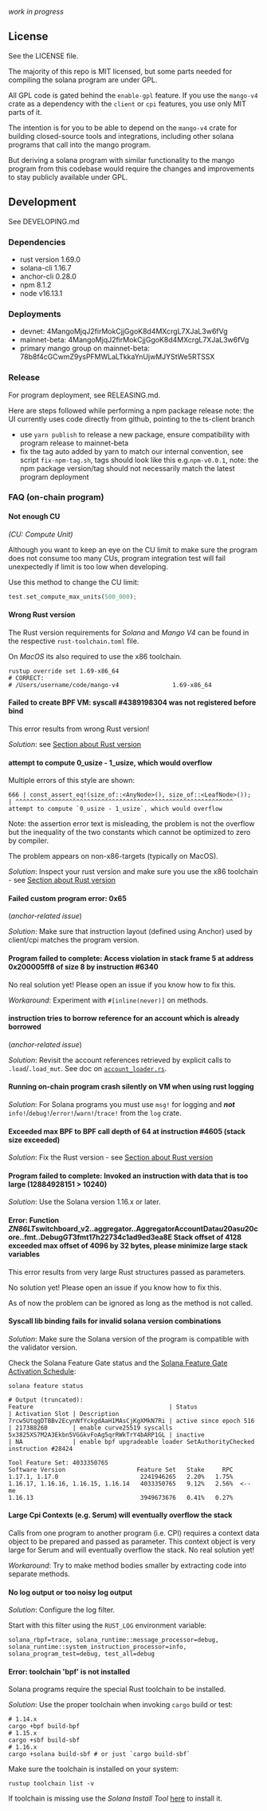 _work in progress_

## License

See the LICENSE file.

The majority of this repo is MIT licensed, but some parts needed for compiling
the solana program are under GPL.

All GPL code is gated behind the `enable-gpl` feature. If you use the `mango-v4`
crate as a dependency with the `client` or `cpi` features, you use only MIT
parts of it.

The intention is for you to be able to depend on the `mango-v4` crate for
building closed-source tools and integrations, including other solana programs
that call into the mango program.

But deriving a solana program with similar functionality to the mango program
from this codebase would require the changes and improvements to stay publicly
available under GPL.

## Development

See DEVELOPING.md

### Dependencies

- rust version 1.69.0
- solana-cli 1.16.7
- anchor-cli 0.28.0
- npm 8.1.2
- node v16.13.1

### Deployments

- devnet: 4MangoMjqJ2firMokCjjGgoK8d4MXcrgL7XJaL3w6fVg
- mainnet-beta: 4MangoMjqJ2firMokCjjGgoK8d4MXcrgL7XJaL3w6fVg
- primary mango group on mainnet-beta: 78b8f4cGCwmZ9ysPFMWLaLTkkaYnUjwMJYStWe5RTSSX

### Release

For program deployment, see RELEASING.md.

Here are steps followed while performing a npm package release
note: the UI currently uses code directly from github, pointing to the ts-client branch

- use `yarn publish` to release a new package, ensure compatibility with program release to mainnet-beta
- fix the tag auto added by yarn to match our internal convention, see script `fix-npm-tag.sh`, tags should look like this e.g.`npm-v0.0.1`, note: the npm package version/tag should not necessarily match the latest program deployment


### FAQ (on-chain program)

#### Not enough CU
*(CU: Compute Unit)*

Although you want to keep an eye on the CU limit to make sure the program does not consume too many CUs, program integration test will fail unexpectedly if limit is too low when developing.

Use this method to change the CU limit:
```rust
test.set_compute_max_units(500_000);
```


#### Wrong Rust version

The Rust version requirements for *Solana* and *Mango V4* can be found in the respective `rust-toolchain.toml` file.

On *MacOS* its also required to use the x86 toolchain.

```
rustup override set 1.69-x86_64
# CORRECT:
# /Users/username/code/mango-v4               1.69-x86_64
```


#### Failed to create BPF VM: syscall #4389198304 was not registered before bind
This error results from wrong Rust version!

*Solution*: see [Section about Rust version](#wrong-rust-version)


#### attempt to compute 0_usize - 1_usize, which would overflow
Multiple errors of this style are shown:
```
666 | const_assert_eq!(size_of::<AnyNode>(), size_of::<LeafNode>());
| ^^^^^^^^^^^^^^^^^^^^^^^^^^^^^^^^^^^^^^^^^^^^^^^^^^^^^^^^^^^^^ attempt to compute `0_usize - 1_usize`, which would overflow
```

Note: the assertion error text is misleading, the problem is not the overflow but the inequality of the two constants which cannot be optimized to zero by compiler.

The problem appears on non-x86-targets (typically on MacOS).

*Solution*:
Inspect your rust version and make sure you use the x86 toolchain - see [Section about Rust version](#wrong-rust-version)


#### Failed custom program error: 0x65
(*anchor-related issue*)

*Solution*:
Make sure that instruction layout (defined using Anchor) used by client/cpi matches the program version.


#### Program failed to complete: Access violation in stack frame 5 at address 0x200005ff8 of size 8 by instruction #6340
No real solution yet! Please open an issue if you know how to fix this.

*Workaround*:
Experiment with `#[inline(never)]` on methods.


#### instruction tries to borrow reference for an account which is already borrowed
(*anchor-related issue*)

*Solution*:
Revisit the account references retrieved by explicit calls to `.load`/`.load_mut`. See doc on [`account_loader.rs`](https://github.com/coral-xyz/anchor/blob/fc9fd6d24b9be84abb2f40e47ed3faf7b11864ae/lang/src/accounts/account_loader.rs#L34).


#### Running on-chain program crash silently on VM when using rust logging

*Solution*:
For Solana programs you must use `msg!` for logging and ***not*** `info!`/`debug!`/`error!`/`warn!`/`trace!` from the `log` crate.


#### Exceeded max BPF to BPF call depth of 64 at instruction #4605 (stack size exceeded)

*Solution*: Fix the Rust version - see [Section about Rust version](#wrong-rust-version)


#### Program failed to complete: Invoked an instruction with data that is too large (12884928151 > 10240)

*Solution*:
Use the Solana version 1.16.x or later.


#### Error: Function _ZN86_$LT$switchboard_v2..aggregator..AggregatorAccountData$u20$as$u20$core..fmt..Debug$GT$3fmt17h22734c1ad9ed3ea8E Stack offset of 4128 exceeded max offset of 4096 by 32 bytes, please minimize large stack variables
This error results from very large Rust structures passed as parameters.

No solution yet! Please open an issue if you know how to fix this.

As of now the problem can be ignored as long as the method is not called.


#### Syscall lib binding fails for invalid solana version combinations

*Solution*:
Make sure the Solana version of the program is compatible with the validator version.

Check the Solana Feature Gate status and the [Solana Feature Gate Activation Schedule](https://github.com/solana-labs/solana/wiki/Feature-Gate-Activation-Schedule):
```
solana feature status

# Output (truncated):
Feature                                      | Status                  | Activation Slot | Description
7rcw5UtqgDTBBv2EcynNfYckgdAaH1MAsCjKgXMkN7Ri | active since epoch 516  | 217388260       | enable curve25519 syscalls
5x3825XS7M2A3Ekbn5VGGkvFoAg5qrRWkTrY4bARP1GL | inactive                | NA              | enable bpf upgradeable loader SetAuthorityChecked instruction #28424

Tool Feature Set: 4033350765
Software Version                    Feature Set   Stake     RPC
1.17.1, 1.17.0                       2241946265   2.20%   1.75%
1.16.17, 1.16.16, 1.16.15, 1.16.14   4033350765   9.12%   2.56%  <-- me
1.16.13                              3949673676   0.41%   0.27%
```




#### Large Cpi Contexts (e.g. Serum) will eventually overflow the stack
Calls from one program to another program (i.e. CPI) requires a context data object to be prepared and passed as parameter.
This context object is very large for Serum and will eventually overflow the stack.
No real solution yet!

*Workaround*: Try to make method bodies smaller by extracting code into separate methods.


#### No log output or too noisy log output

*Solution*: Configure the log filter.

Start with this filter using the `RUST_LOG` environment variable:
```
solana_rbpf=trace, solana_runtime::message_processor=debug, solana_runtime::system_instruction_processor=info, solana_program_test=debug, test_all=debug
```


#### Error: toolchain 'bpf' is not installed
Solana programs require the special Rust toolchain to be installed.


*Solution*:
Use the proper toolchain when invoking `cargo` build or test:
```
# 1.14.x
cargo +bpf build-bpf
# 1.15.x
cargo +sbf build-sbf
# 1.16.x
cargo +solana build-sbf # or just `cargo build-sbf`
```

Make sure the toolchain is installed on your system:
```
rustup toolchain list -v
```

If toolchain is missing use the *Solana Install Tool* [here](https://docs.solana.com/cli/install-solana-cli-tools) to install it.


